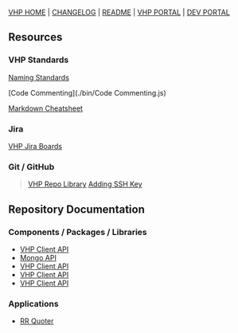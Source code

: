 [VHP HOME] | [CHANGELOG] | [README] | [VHP PORTAL] | [DEV PORTAL]

## Resources

### VHP Standards
[Naming Standards]()

[Code Commenting](./bin/Code Commenting.js)

[Markdown Cheatsheet](https://github.com/adam-p/markdown-here/wiki/Markdown-Cheatsheet)

### Jira
[VHP Jira Boards](https://vhp.atlassian.net)

### Git / GitHub
>[VHP Repo Library](https://github.com/orgs/VHP1946/repositories)
>[Adding SSH Key](https://docs.github.com/en/authentication/connecting-to-github-with-ssh/generating-a-new-ssh-key-and-adding-it-to-the-ssh-agent)



## Repository Documentation
### Components / Packages / Libraries
- [VHP Client API](./vhp-api)
- [Mongo API](./vhp-mongoapi)
- [VHP Client API](./vhp-api)
- [VHP Client API](./vhp-api)
- [VHP Client API](./vhp-api)



### Applications
- [RR Quoter](./VAD-RRQuoter)



[VHP HOME]: http://vhp1946.github.io
[CHANGELOG]: ./docs/CHANGELOG.md
[README]: ./docs/README.md
[VHP PORTAL]: https://vhpportal.com/
[DEV PORTAL]: http://dev.vhpportal.com/